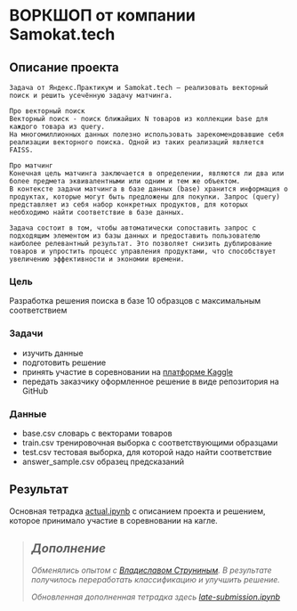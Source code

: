 # ВОРКШОП от компании Samokat.tech

## Описание проекта

    Задача от Яндекс.Практикум и Samokat.tech – реализовать векторный поиск и решить усечённую задачу матчинга.
    
    Про векторный поиск
    Векторный поиск - поиск ближайших N товаров из коллекции base для каждого товара из query.
    На многомиллионных данных полезно использовать зарекомендовавшие себя реализации векторного поиска. Одной из таких реализаций является FAISS.
    
    Про матчинг
    Конечная цель матчинга заключается в определении, являются ли два или более предмета эквивалентными или одним и тем же объектом. 
    В контексте задачи матчинга в базе данных (base) хранится информация о продуктах, которые могут быть предложены для покупки. Запрос (query) представляет из себя набор конкретных продуктов, для которых необходимо найти соответствие в базе данных. 
    
    Задача состоит в том, чтобы автоматически сопоставить запрос с подходящим элементом из базы данных и предоставить пользователю наиболее релевантный результат. Это позволяет снизить дублирование товаров и упростить процесс управления продуктами, что способствует увеличению эффективности и экономии времени.

### Цель

Разработка решения поиска в базе 10 образцов с максимальным соответствием

### Задачи

- изучить данные
- подготовить решение
- принять участие в соревновании на [платформе Kaggle](https://www.kaggle.com/competitions/samokattechworkshop)
- передать заказчику оформленное решение в виде репозитория на GitHub

### Данные

- base.csv словарь с векторами товаров
- train.csv тренировочная выборка с соответствующими образцами
- test.csv тестовая выборка, для которой надо найти соответствие
- answer_sample.csv образец предсказаний

## Результат

Основная тетрадка [actual.ipynb](https://github.com/artefucktor/samokat_workshop/blob/main/actual.ipynb) с описанием проекта и решением, которое принимало участие в соревновании на кагле.


>## <em>Дополнение
>
> <em> Обменялись опытом с [Владиславом Струниным](https://github.com/struninvs). В результате получилось переработать классификацию и улучшить решение.
>
> <em> Обновленная дополненная тетрадка здесь [late-submission.ipynb](https://github.com/artefucktor/samokat_workshop/blob/main/late-submission.ipynb)
